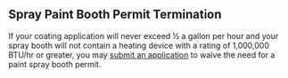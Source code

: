 ## Spray Paint Booth Permit Termination
If your coating application will never exceed ½ a gallon per hour and your spray booth will not contain a heating device with a rating of 1,000,000 BTU/hr or greater, you may [submit an application](https://www.nj.gov/dep/enforcement/docs/autobody-exemption-form-08162016.pdf) to waive the need for a paint spray booth permit.
